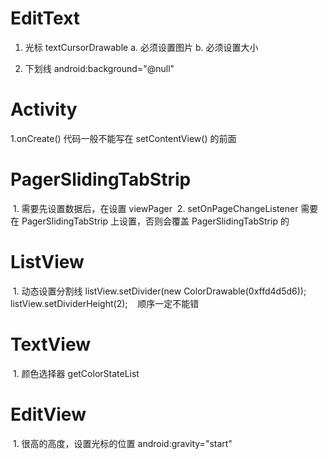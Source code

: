 # EditText
  1. 光标  textCursorDrawable
     a. 必须设置图片
     b. 必须设置大小
     
  2. 下划线
      android:background="@null"
      
# Activity
  1.onCreate()
    代码一般不能写在 setContentView() 的前面
    
# PagerSlidingTabStrip
  1. 需要先设置数据后，在设置 viewPager
  2. setOnPageChangeListener 需要在 PagerSlidingTabStrip 上设置，否则会覆盖 PagerSlidingTabStrip 的
# ListView
  1. 动态设置分割线
    listView.setDivider(new ColorDrawable(0xffd4d5d6));
    listView.setDividerHeight(2);
    顺序一定不能错
    
 # TextView
  1. 颜色选择器
    getColorStateList
    
# EditView
  1. 很高的高度，设置光标的位置
    android:gravity="start"
